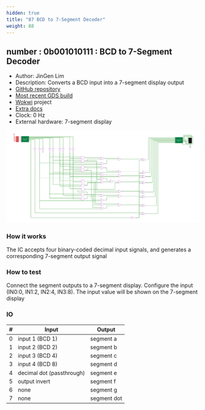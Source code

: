 ```yaml
---
hidden: true
title: "87 BCD to 7-Segment Decoder"
weight: 88
---
```


## number : 0b001010111 : BCD to 7-Segment Decoder

* Author: JinGen Lim
* Description: Converts a BCD input into a 7-segment display output
* [GitHub repository](https://github.com/jglim/tt02-bcd-7seg)
* [Most recent GDS build](https://github.com/jglim/tt02-bcd-7seg/actions/runs/3562022687)
* [Wokwi](https://wokwi.com/projects/349546262775726676) project
* [Extra docs](https://github.com/jglim/tt02-bcd-7seg/blob/main/README.md)
* Clock: 0 Hz
* External hardware: 7-segment display

![picture](images/ds.svg)

### How it works

The IC accepts four binary-coded decimal input signals, and generates a corresponding 7-segment output signal

### How to test

Connect the segment outputs to a 7-segment display. Configure the input (IN0:0, IN1:2, IN2:4, IN3:8). The input value will be shown on the 7-segment display

### IO

| # | Input        | Output       |
|---|--------------|--------------|
| 0 | input 1 (BCD 1)  | segment a |
| 1 | input 2 (BCD 2)  | segment b |
| 2 | input 3 (BCD 4)  | segment c |
| 3 | input 4 (BCD 8)  | segment d |
| 4 | decimal dot (passthrough)  | segment e |
| 5 | output invert  | segment f |
| 6 | none  | segment g |
| 7 | none  | segment dot |
